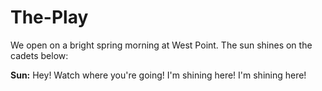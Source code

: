 # The-Play

We open on a bright spring morning at West Point. The sun shines on the cadets below:

**Sun:** Hey! Watch where you're going! I'm shining here! I'm shining here!
